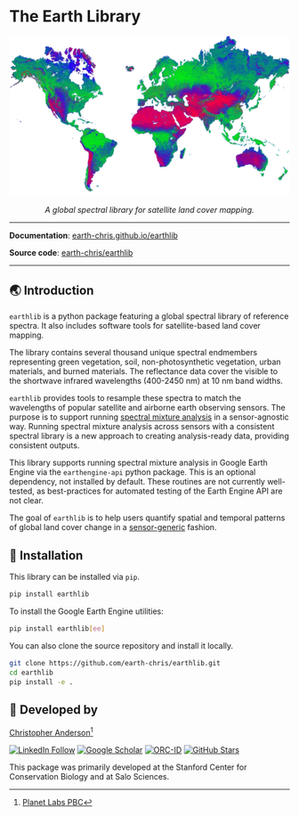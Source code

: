 # The Earth Library

<img src="docs/img/earth-unmixed.png">

<p align="center">
  <em>A global spectral library for satellite land cover mapping.</em>
</p>

---

**Documentation**: [earth-chris.github.io/earthlib](https://earth-chris.github.io/earthlib)

**Source code**: [earth-chris/earthlib](https://github.com/earth-chris/earthlib)

---

## :earth_asia: Introduction

`earthlib` is a python package featuring a global spectral library of reference spectra. It also includes software tools for satellite-based land cover mapping.

The library contains several thousand unique spectral endmembers representing green vegetation, soil, non-photosynthetic vegetation, urban materials, and burned materials. The reflectance data cover the visible to the shortwave infrared wavelengths (400-2450 nm) at 10 nm band widths.

`earthlib` provides tools to resample these spectra to match the wavelengths of popular satellite and airborne earth observing sensors. The purpose is to support running [spectral mixture analysis](docs/introduction.md) in a sensor-agnostic way. Running spectral mixture analysis across sensors with a consistent spectral library is a new approach to creating analysis-ready data, providing consistent outputs.

This library supports running spectral mixture analysis in Google Earth Engine via the `earthengine-api` python package. This is an optional dependency, not installed by default. These routines are not currently well-tested, as best-practices for automated testing of the Earth Engine API are not clear.

The goal of `earthlib` is to help users quantify spatial and temporal patterns of global land cover change in a [sensor-generic](docs/sources.md) fashion.


## :seedling: Installation

This library can be installed via `pip`.

```bash
pip install earthlib
```

To install the Google Earth Engine utilities:

```bash
pip install earthlib[ee]
```

You can also clone the source repository and install it locally.

```bash
git clone https://github.com/earth-chris/earthlib.git
cd earthlib
pip install -e .
```

## :deciduous_tree: Developed by

[Christopher Anderson](https://cbanderson.info)[^1]

<a href="https://www.linkedin.com/in/christopher-b-anderson/">![LinkedIn Follow](https://img.shields.io/badge/-LinkedIn-blue?style=flat-square&logo=Linkedin&logoColor=white)</a>
<a href="https://scholar.google.com/citations?hl=en&user=LoGxS40AAAAJ&view_op=list_works">![Google Scholar](https://img.shields.io/badge/Google%20Scholar-%2320beff?color=1f1f18&logo=google-scholar&style=flat-square)</a>
<a href="https://orcid.org/0000-0001-7392-4368">![ORC-ID](https://img.shields.io/badge/ORCID-0000--0001--7392--4368-brightgreen)</a>
<a href="https://github.com/earth-chris">![GitHub Stars](https://img.shields.io/github/stars/earth-chris?affiliations=OWNER%2CCOLLABORATOR&style=social)</a>

This package was primarily developed at the Stanford Center for Conservation Biology and at Salo Sciences.

[^1]: [Planet Labs PBC](https://www.planet.com)
